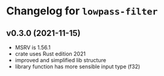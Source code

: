 # Changelog for `lowpass-filter`

## v0.3.0 (2021-11-15)
- MSRV is 1.56.1
- crate uses Rust edition 2021
- improved and simplified lib structure
- library function has more sensible input type (f32)
